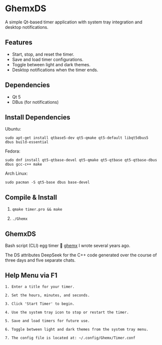 # GhemxDS

A simple Qt-based timer application with system tray integration and desktop notifications.

## Features
- Start, stop, and reset the timer.
- Save and load timer configurations.
- Toggle between light and dark themes.
- Desktop notifications when the timer ends.

## Dependencies
- Qt 5
- DBus (for notifications)


## Install Dependencies

Ubuntu:

```sudo apt-get install qtbase5-dev qt5-qmake qt5-default libqt5dbus5 dbus build-essential```

Fedora:

```sudo dnf install qt5-qtbase-devel qt5-qmake qt5-qtbase qt5-qtbase-dbus dbus gcc-c++ make```

Arch Linux:

```sudo pacman -S qt5-base dbus base-devel```


## Compile & Install

1. ```qmake timer.pro && make```


2. ```./Ghemx```


## GhemxDS

Bash script (CLI) egg timer 🔗 [ghemx](https://github.com/csmertx/ghemx "Github.com \ csmertx \ ghemx") I wrote several years ago.

The DS attributes DeepSeek for the C++ code generated over the course of three days and five separate chats.


## Help Menu via F1

```
1. Enter a title for your timer.

2. Set the hours, minutes, and seconds.

3. Click 'Start Timer' to begin.

4. Use the system tray icon to stop or restart the timer.

5. Save and load timers for future use.

6. Toggle between light and dark themes from the system tray menu.

7. The config file is located at: ~/.config/Ghemx/Timer.conf
```
